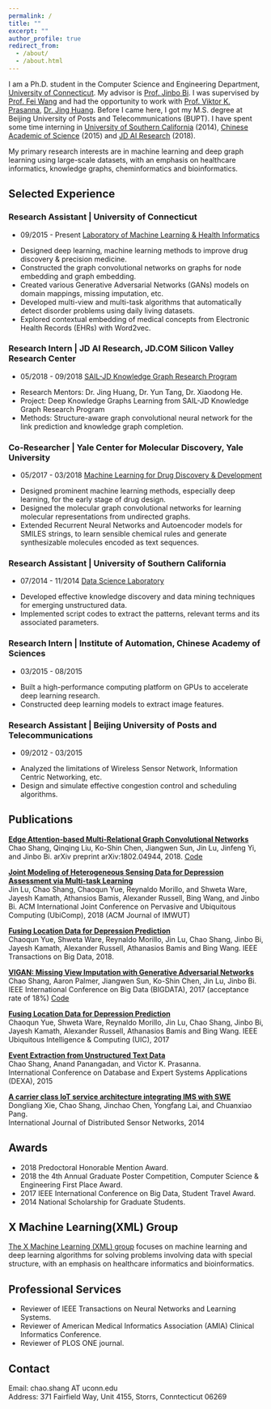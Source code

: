 ```yaml
---
permalink: /
title: ""
excerpt: ""
author_profile: true
redirect_from: 
  - /about/
  - /about.html
---
```


I am a Ph.D. student in the Computer Science and Engineering Department, [University of Connecticut](https://uconn.edu/). My advisor is [Prof. Jinbo Bi](http://www.engr.uconn.edu/~jinbo/). I was supervised by [Prof. Fei Wang](https://sites.google.com/site/feiwang03/) and had the opportunity to work with [Prof. Viktor K. Prasanna](http://halcyon.usc.edu/~pk/prasannawebsite/), [Dr. Jing Huang](https://scholar.google.com/citations?user=ocPXoIkAAAAJ&hl=en). Before I came here, I got my M.S. degree at Beijing University of Posts and Telecommunications (BUPT). I have spent some time interning in [University of Southern California](https://www.usc.edu/) (2014), [Chinese Academic of Science](http://english.ia.cas.cn/) (2015) and [JD AI Research](http://air.jd.com/) (2018).

My primary research interests are in machine learning and deep graph learning using large-scale datasets, with an emphasis on healthcare informatics, knowledge graphs, cheminformatics and bioinformatics. 


## Selected Experience
### Research Assistant | University of Connecticut  
- 09/2015 - Present  [Laboratory of Machine Learning & Health Informatics](https://healthinfo.lab.uconn.edu/)
* Designed deep learning, machine learning methods to improve drug discovery & precision medicine. 
* Constructed the graph convolutional networks on graphs for node embedding and graph embedding.
* Created various Generative Adversarial Networks (GANs) models on domain mappings, missing imputation, etc.
* Developed multi-view and multi-task algorithms that automatically detect disorder problems using daily living datasets.
* Explored contextual embedding of medical concepts from Electronic Health Records (EHRs) with Word2vec.

### Research Intern | JD AI Research, JD.COM Silicon Valley Research Center
- 05/2018 - 09/2018   [SAIL-JD Knowledge Graph Research Program](https://airesearch.stanford.edu/research/knowledge_graph)  
* Research Mentors: Dr. Jing Huang, Dr. Yun Tang, Dr. Xiaodong He.
* Project: Deep Knowledge Graphs Learning from SAIL-JD Knowledge Graph Research Program
* Methods: Structure-aware graph convolutional neural network for the link prediction and knowledge graph completion.

### Co-Researcher | Yale Center for Molecular Discovery, Yale University  
- 05/2017 - 03/2018  [Machine Learning for Drug Discovery & Development](https://mlddd-ct.github.io/) 
* Designed prominent machine learning methods, especially deep learning, for the early stage of drug design.
* Designed the molecular graph convolutional networks for learning molecular representations from undirected graphs.
* Extended Recurrent Neural Networks and Autoencoder models for SMILES strings, to learn sensible chemical rules and generate synthesizable molecules encoded as text sequences.

### Research Assistant | University of Southern California  
- 07/2014 - 11/2014  [Data Science Laboratory](http://dslab.usc.edu/)
* Developed effective knowledge discovery and data mining techniques for emerging unstructured data. 
* Implemented script codes to extract the patterns, relevant terms and its associated parameters.

### Research Intern | Institute of Automation, Chinese Academy of Sciences  
- 03/2015 - 08/2015 
* Built a high-performance computing platform on GPUs to accelerate deep learning research.
* Constructed deep learning models to extract image features.

### Research Assistant | Beijing University of Posts and Telecommunications 
- 09/2012 - 03/2015  
* Analyzed the limitations of Wireless Sensor Network, Information Centric Networking, etc. 
* Design and simulate effective congestion control and scheduling algorithms.

## Publications

__[Edge Attention-based Multi-Relational Graph Convolutional Networks](https://arxiv.org/pdf/1802.04944v1.pdf)__  
Chao Shang, Qinqing Liu, Ko-Shin Chen, Jiangwen Sun, Jin Lu, Jinfeng Yi, and Jinbo Bi. 
arXiv preprint arXiv:1802.04944, 2018.  [Code](https://github.com/Luckick/EAGCN)

__[Joint Modeling of Heterogeneous Sensing Data for Depression Assessment via Multi-task Learning](https://dl.acm.org/citation.cfm?id=3191753)__  
Jin Lu, Chao Shang, Chaoqun Yue, Reynaldo Morillo, and Shweta Ware, Jayesh Kamath, Athansios Bamis, Alexander Russell, Bing Wang, and Jinbo Bi. 
ACM International Joint Conference on Pervasive and Ubiquitous Computing (UbiComp), 2018 (ACM Journal of IMWUT)

__[Fusing Location Data for Depression Prediction](https://ieeexplore.ieee.org/xpl/RecentIssue.jsp?punumber=6687317)__  
Chaoqun Yue, Shweta Ware, Reynaldo Morillo, Jin Lu, Chao Shang, Jinbo Bi, Jayesh Kamath, Alexander Russell, Athanasios Bamis and Bing Wang.
IEEE Transactions on Big Data, 2018.

__[VIGAN: Missing View Imputation with Generative Adversarial Networks](http://ieeexplore.ieee.org/stamp/stamp.jsp?arnumber=8257992)__  
Chao Shang, Aaron Palmer, Jiangwen Sun, Ko-Shin Chen, Jin Lu, Jinbo Bi.    
IEEE International Conference on Big Data (BIGDATA), 2017 (acceptance rate of 18%)  [Code](https://github.com/chaoshangcs/VIGAN)

__[Fusing Location Data for Depression Prediction](https://ieeexplore.ieee.org/document/8397515)__  
Chaoqun Yue, Shweta Ware, Reynaldo Morillo, Jin Lu, Chao Shang, Jinbo Bi, Jayesh Kamath, Alexander Russell, Athanasios Bamis and Bing Wang.
IEEE Ubiquitous Intelligence & Computing (UIC), 2017

__[Event Extraction from Unstructured Text Data](https://link.springer.com/chapter/10.1007/978-3-319-22849-5_38)__  
Chao Shang, Anand Panangadan, and Victor K. Prasanna.   
International Conference on Database and Expert Systems Applications (DEXA), 2015

__[A carrier class IoT service architecture integrating IMS with SWE](http://journals.sagepub.com/doi/full/10.1155/2014/930472)__  
Dongliang Xie, Chao Shang, Jinchao Chen, Yongfang Lai, and Chuanxiao Pang.   
International Journal of Distributed Sensor Networks, 2014
		

## Awards
* 2018 Predoctoral Honorable Mention Award.
* 2018 the 4th Annual Graduate Poster Competition, Computer Science & Engineering First Place Award.
* 2017 IEEE International Conference on Big Data, Student Travel Award.
* 2014 National Scholarship for Graduate Students.

## X Machine Learning(XML) Group

[The X Machine Learning (XML) group](https://xmachinelearning.github.io/) focuses on machine learning and deep learning algorithms for solving problems involving data with special structure, with an emphasis on healthcare informatics and bioinformatics. 


## Professional Services 
* Reviewer of IEEE Transactions on Neural Networks and Learning Systems.
* Reviewer of American Medical Informatics Association (AMIA) Clinical Informatics Conference. 
* Reviewer of PLOS ONE journal.

## Contact
Email: chao.shang AT uconn.edu  
Address: 371 Fairfield Way, Unit 4155, Storrs, Conntecticut 06269



